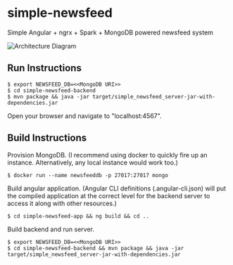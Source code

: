 # simple-newsfeed
Simple Angular + ngrx + Spark + MongoDB powered newsfeed system

![Architecture Diagram](https://www.lucidchart.com/publicSegments/view/16dfbe7e-f593-471e-afcd-2d4187479522/image.jpeg "Architecture Diagram")

## Run Instructions

```
$ export NEWSFEED_DB=<<MongoDB URI>>
$ cd simple-newsfeed-backend
$ mvn package && java -jar target/simple_newsfeed_server-jar-with-dependencies.jar
```
Open your browser and navigate to "localhost:4567".

## Build Instructions
Provision MongoDB. (I recommend using docker to quickly fire up an instance. Alternatively, any local instance would work too.)

```
$ docker run --name newsfeeddb -p 27017:27017 mongo
```

Build angular application. (Angular CLI definitions (.angular-cli.json) will put the compiled application at the correct level for the backend server to access it along with other resources.)
```
$ cd simple-newsfeed-app && ng build && cd ..
```

Build backend and run server.
```
$ export NEWSFEED_DB=<<MongoDB URI>>
$ cd simple-newsfeed-backend && mvn package && java -jar target/simple_newsfeed_server-jar-with-dependencies.jar
```
